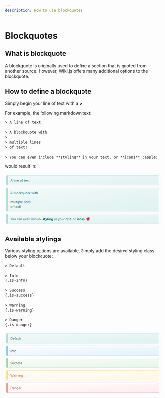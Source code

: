```yaml
---
description: How to use blockquotes
---
```


# Blockquotes

## What is blockquote <a id="what-is-blockquote"></a>

A blockquote is originally used to define a section that is quoted from another source. However, Wiki.js offers many additional options to the blockquote.

## How to define a blockquote <a id="how-to-define-a-blockquote"></a>

Simply begin your line of text with a **&gt;**

For example, the following markdown text:

```text
> A line of text

> A blockquote with
> 
> multiple lines  
> of text!

> You can even include **styling** in your text, or **icons** :apple:
```

 would result in:

![](../.gitbook/assets/image%20%281%29.png)

## Available stylings <a id="available-stylings"></a>

Various styling options are available.  Simply add the desired styling class below your blockquote:

```text
> Default

> Info
{.is-info}

> Success
{.is-success}

> Warning
{.is-warning}

> Danger
{.is-danger}
```

![](../.gitbook/assets/image.png)

